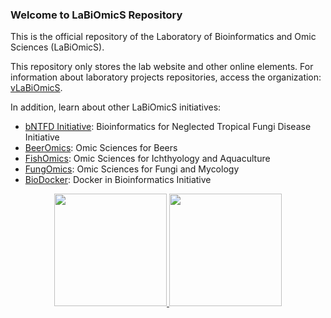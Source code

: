 ### Welcome to LaBiOmicS Repository

This is the official repository of the Laboratory of Bioinformatics and Omic Sciences (LaBiOmicS).

This repository only stores the lab website and other online elements. For information about laboratory projects repositories, access the organization: [vLaBiOmicS](https://github.com/vLaBiOmicS).

In addition, learn about other LaBiOmicS initiatives:

- [bNTFD Initiative](https://github.com/bNTFD): Bioinformatics for Neglected Tropical Fungi Disease Initiative
- [BeerOmics](https://github.com/BeerOmics): Omic Sciences for Beers
- [FishOmics](https://github.com/FishOmics): Omic Sciences for Ichthyology and Aquaculture
- [FungOmics](https://github.com/FungOmics): Omic Sciences for Fungi and Mycology
- [BioDocker](https://github.com/BioDocker): Docker in Bioinformatics Initiative

<div align="center">
  <a href="https://github.com/LaBiOmicS">
  <img height="180em" src="https://github-readme-stats.vercel.app/api?username=LaBiOmicS&show_icons=true&theme=default&include_all_commits=true&count_private=true"/>
  <img height="180em" src="https://github-readme-stats.vercel.app/api/top-langs/?username=LaBiOmicS&layout=compact&langs_count=7&theme=default"/>
</div>
